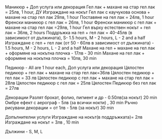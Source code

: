 Маникюр + Доп услуга или декорация
Гел лак + махане на стар гел лак = 25лв, 1 hour, ДУ Изграждане на нокът
Гел лак с каучукова основа + махане на стар гел лак 29лв, 1 hour
Поставяне на гел лак = 24лв, 1 hour
Френски маникюр с гел лак = 26лв, 1 hour
Френски маникюр с гел лак + махане на стар гел лак =29лв, 1 hour
Гел върху естествен нокът + гел лак = 36лв, 2 hours
Поддръжка на гел + гел лак = 40-45лв (в зависимост от дължината), S- 1.5 hours, M - 2 hours, L - 2 and a half
Изграждане с гел + гел лак (от 50 - 60лв в зависимост от дължината) - 1.5 hours, M - 2 hours, L - 2 and a half
Махане на гел + махане на гел лак + оформяне на нокътна плочка - 17лв - 30 min
Махане на гел лак + оформяне на нокътна плочка = 10лв, 30 min

Педикюр - All are 1 hour each, Доп услуга или декорация
Цялостен педикюр + гел лак + махане на стар гел лак=36лв
Цялостен педикюр + гел лак = 33 лв
Цялостен педикюр с гел лак + махане на стар гел лак = 28лв
Цялостен педикюр с гел лак = 25лв
Цялостен Педикюр без гел лак = 27лв

Декорации
Разлят брокат, фолио, пигмент и др - 0.50лв(за нокът) 20 min
Омбре ефект с аерограф - 5лв (за всички нокти) , 30 min
Ръчно рисувани декорации = от 1лв - 5лв (за нокът) 30 min

Допълнителни услуги
Изграждане на нокът(в поддръжката)= 2лв
Изграждане на нокът = 3лв , 10 min

Дължини - S, M, L
